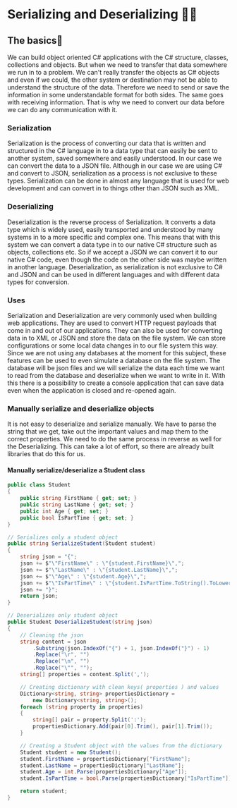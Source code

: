 # Serializing and Deserializing 🍘🍙

## The basics🔹

We can build object oriented C# applications with the C# structure, classes, collections and objects. But when we need to transfer that data somewhere we run in to a problem. We can't really transfer the objects as C# objects and even if we could, the other system or destination may not be able to understand the structure of the data. Therefore we need to send or save the information in some understandable format for both sides. The same goes with receiving information. That is why we need to convert our data before we can do any communication with it.

### Serialization

Serialization is the process of converting our data that is written and structured in the C# language in to a data type that can easily be sent to another system, saved somewhere and easily understood. In our case we can convert the data to a JSON file. Although in our case we are using C# and convert to JSON, serialization as a process is not exclusive to these types. Serialization can be done in almost any language that is used for web development and can convert in to things other than JSON such as XML.

### Deserializing

Deserialization is the reverse process of Serialization. It converts a data type which is widely used, easily transported and understood by many systems in to a more specific and complex one. This means that with this system we can convert a data type in to our native C# structure such as objects, collections etc. So if we accept a JSON we can convert it to our native C# code, even though the code on the other side was maybe written in another language. Deserialization, as serialization is not exclusive to C# and JSON and can be used in different languages and with different data types for conversion.

### Uses

Serialization and Deserialization are very commonly used when building web applications. They are used to convert HTTP request payloads that come in and out of our applications. They can also be used for converting data in to XML or JSON and store the data on the file system. We can store configurations or some local data changes in to our file system this way. Since we are not using any databases at the moment for this subject, these features can be used to even simulate a database on the file system. The database will be json files and we will serialize the data each time we want to read from the database and deserialize when we want to write in it. With this there is a possibility to create a console application that can save data even when the application is closed and re-opened again.

### Manually serialize and deserialize objects

It is not easy to deserialize and serialize manually. We have to parse the string that we get, take out the important values and map them to the correct properties. We need to do the same process in reverse as well for the Deserializing. This can take a lot of effort, so there are already built libraries that do this for us.

#### Manually serialize/deserialize a Student class

```csharp
public class Student
{
	public string FirstName { get; set; }
	public string LastName { get; set; }
	public int Age { get; set; }
	public bool IsPartTime { get; set; }
}
```

```csharp
// Serializes only a student object
public string SerializeStudent(Student student)
{
    string json = "{";
    json += $"\"FirstName\" : \"{student.FirstName}\",";
    json += $"\"LastName\" : \"{student.LastName}\",";
    json += $"\"Age\" : \"{student.Age}\",";
    json += $"\"IsPartTime\" : \"{student.IsPartTime.ToString().ToLower()}\"";
    json += "}";
    return json;
}

// Deserializes only student object
public Student DeserializeStudent(string json)
{
    // Cleaning the json
    string content = json
        .Substring(json.IndexOf("{") + 1, json.IndexOf("}") - 1)
        .Replace("\r", "")
        .Replace("\n", "")
        .Replace("\"", "");
    string[] properties = content.Split(',');

    // Creating dictionary with clean keys( properties ) and values
    Dictionary<string, string> propertiesDictionary =
        new Dictionary<string, string>();
    foreach (string property in properties)
    {
        string[] pair = property.Split(':');
        propertiesDictionary.Add(pair[0].Trim(), pair[1].Trim());
    }

    // Creating a Student object with the values from the dictionary
    Student student = new Student();
    student.FirstName = propertiesDictionary["FirstName"];
    student.LastName = propertiesDictionary["LastName"];
    student.Age = int.Parse(propertiesDictionary["Age"]);
    student.IsPartTime = bool.Parse(propertiesDictionary["IsPartTime"]);

    return student;
}
```
